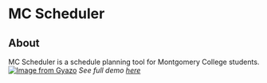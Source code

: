# MC Scheduler
## About
MC Scheduler is a schedule planning tool for Montgomery College students.
[![Image from Gyazo](https://i.gyazo.com/7bde541b4201b1b455af715850e44981.gif)](https://gyazo.com/7bde541b4201b1b455af715850e44981)
*See full demo [here](https://youtu.be/GysXWyvl6II)*
